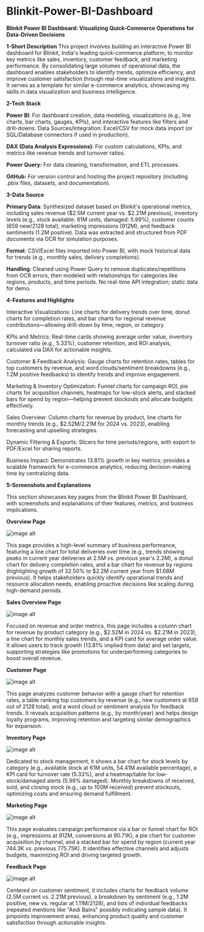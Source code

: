 # Blinkit-Power-BI-Dashboard
**Blinkit Power BI Dashboard: Visualizing Quick-Commerce Operations for Data-Driven Decisions**

**1-Short Description**
This project involves building an interactive Power BI dashboard for Blinkit, India's leading quick-commerce platform, to monitor key metrics like sales, inventory, customer feedback, and marketing performance. By consolidating large volumes of operational data, the dashboard enables stakeholders to identify trends, optimize efficiency, and improve customer satisfaction through real-time visualizations and insights. It serves as a template for similar e-commerce analytics, showcasing my skills in data visualization and business intelligence.

**2-Tech Stack**

**Power BI**: For dashboard creation, data modeling, visualizations (e.g., line charts, bar charts, gauges, KPIs), and interactive features like filters and drill-downs.
Data Sources/Integration: Excel/CSV for mock data import (or SQL/Database connectors if used in production).

**DAX (Data Analysis Expressions)**: For custom calculations, KPIs, and metrics like revenue trends and turnover ratios.

**Power Query:** For data cleaning, transformation, and ETL processes.

**GitHub:** For version control and hosting the project repository (including .pbix files, datasets, and documentation).

**3-Data Source**

**Primary Data**: Synthesized dataset based on Blinkit's operational metrics, including sales revenue ($2.5M current year vs. $2.21M previous), inventory levels (e.g., stock available: 61M units, damaged: 5.99%), customer counts (659 new/2128 total), marketing impressions (912M), and feedback sentiments (1.2M positive). Data was extracted and structured from PDF documents via OCR for simulation purposes.

**Format**: CSV/Excel files imported into Power BI, with mock historical data for trends (e.g., monthly sales, delivery completions).

**Handling**: Cleaned using Power Query to remove duplicates/repetitions from OCR errors, then modeled with relationships for categories like regions, products, and time periods. No real-time API integration; static data for demo.

**4-Features and Highlights**

Interactive Visualizations: Line charts for delivery trends over time, donut charts for completion rates, and bar charts for regional revenue contributions—allowing drill-down by time, region, or category.

KPIs and Metrics: Real-time cards showing average order value, inventory turnover ratio (e.g., 5.33%), customer retention, and ROI analysis, calculated via DAX for actionable insights.

Customer & Feedback Analysis: Gauge charts for retention rates, tables for top customers by revenue, and word clouds/sentiment breakdowns (e.g., 1.2M positive feedbacks) to identify trends and improve engagement.

Marketing & Inventory Optimization: Funnel charts for campaign ROI, pie charts for acquisition channels, heatmaps for low-stock alerts, and stacked bars for spend by region—helping prevent stockouts and allocate budgets effectively.

Sales Overview: Column charts for revenue by product, line charts for monthly trends (e.g., $2.52M/2.21M for 2024 vs. 2023), enabling forecasting and upselling strategies.

Dynamic Filtering & Exports: Slicers for time periods/regions, with export to PDF/Excel for sharing reports.

Business Impact: Demonstrates 13.81% growth in key metrics; provides a scalable framework for e-commerce analytics, reducing decision-making time by centralizing data.

**5-Screenshots and Explanations**

This section showcases key pages from the Blinkit Power BI Dashboard, with screenshots and explanations of their features, metrics, and business implications.

**Overview Page**

![image alt](https://github.com/ankitapandey4000/Blinkit-Power-BI-Dashboard/blob/main/Overview.jpg)

This page provides a high-level summary of business performance, featuring a line chart for total deliveries over time (e.g., trends showing peaks in current year deliveries at 2.5M vs. previous year's 2.2M), a donut chart for delivery completion rates, and a bar chart for revenue by regions (highlighting growth of 32.50% to $2.2M current year from $1.68M previous). It helps stakeholders quickly identify operational trends and resource allocation needs, enabling proactive decisions like scaling during high-demand periods.

**Sales Overview Page**

 ![image alt](https://github.com/ankitapandey4000/Blinkit-Power-BI-Dashboard/blob/main/Sales%20Overview.jpg)

Focused on revenue and order metrics, this page includes a column chart for revenue by product category (e.g., $2.52M in 2024 vs. $2.21M in 2023), a line chart for monthly sales trends, and a KPI card for average order value. It allows users to track growth (13.81% implied from data) and set targets, supporting strategies like promotions for underperforming categories to boost overall revenue.

**Customer Page**

![image alt](https://github.com/ankitapandey4000/Blinkit-Power-BI-Dashboard/blob/main/Customer.jpg)

This page analyzes customer behavior with a gauge chart for retention rates, a table ranking top customers by revenue (e.g., new customers at 659 out of 2128 total), and a word cloud or sentiment analysis for feedback trends. It reveals acquisition patterns (e.g., by month/year) and helps design loyalty programs, improving retention and targeting similar demographics for expansion.

**Inventory Page**

![image alt](https://github.com/ankitapandey4000/Blinkit-Power-BI-Dashboard/blob/main/Inventory.jpg)

Dedicated to stock management, it shows a bar chart for stock levels by category (e.g., available stock at 61M units, 54.41M available percentage), a KPI card for turnover rate (5.33%), and a heatmap/table for low-stock/damaged alerts (5.99% damaged). Monthly breakdowns of received, sold, and closing stock (e.g., up to 100M received) prevent stockouts, optimizing costs and ensuring demand fulfillment.

**Marketing Page**

![image alt](https://github.com/ankitapandey4000/Blinkit-Power-BI-Dashboard/blob/main/Marketing.jpg)

This page evaluates campaign performance via a bar or funnel chart for ROI (e.g., impressions at 912M, conversions at 90.71K), a pie chart for customer acquisition by channel, and a stacked bar for spend by region (current year 744.3K vs. previous 775.75K). It identifies effective channels and adjusts budgets, maximizing ROI and driving targeted growth.

**Feedback Page**

![image alt](https://github.com/ankitapandey4000/Blinkit-Power-BI-Dashboard/blob/main/Feedbacks.jpg)

Centered on customer sentiment, it includes charts for feedback volume (2.5M current vs. 2.21M previous), a breakdown by sentiment (e.g., 1.2M positive, new vs. regular at 1.11M/2128), and lists of individual feedbacks (repeated mentions like "Aedi Bains" possibly indicating sample data). It pinpoints improvement areas, enhancing product quality and customer satisfaction through actionable insights.



